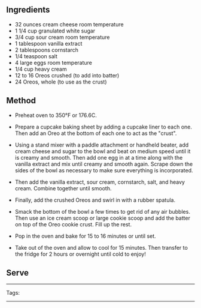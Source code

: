 
## Ingredients

- 32 ounces cream cheese room temperature
- 1 1/4 cup granulated white sugar
- 3/4 cup sour cream room temperature
- 1 tablespoon vanilla extract
- 2 tablespoons cornstarch
- 1/4 teaspoon salt
- 4 large eggs room temperature
- 1/4 cup heavy cream
- 12 to 16 Oreos crushed (to add into batter)
- 24 Oreos, whole (to use as the crust)
## Method

- Preheat oven to 350°F or 176.6C.

 - Prepare a cupcake baking sheet by adding a cupcake liner to each one. Then add an Oreo at the bottom of each one to act as the "crust".

- Using a stand mixer with a paddle attachment or handheld beater, add cream cheese and sugar to the bowl and beat on medium speed until it is creamy and smooth. Then add one egg in at a time along with the vanilla extract and mix until creamy and smooth again. Scrape down the sides of the bowl as necessary to make sure everything is incorporated.

- Then add the vanilla extract, sour cream, cornstarch, salt, and heavy cream. Combine together until smooth.

- Finally, add the crushed Oreos and swirl in with a rubber spatula.

 - Smack the bottom of the bowl a few times to get rid of any air bubbles. Then use an ice cream scoop or large cookie scoop and add the batter on top of the Oreo cookie crust. Fill up the rest.

- Pop in the oven and bake for 15 to 16 minutes or until set.

 - Take out of the oven and allow to cool for 15 minutes. Then transfer to the fridge for 2 hours or overnight until cold to enjoy!
## Serve

---
Tags: 

---

